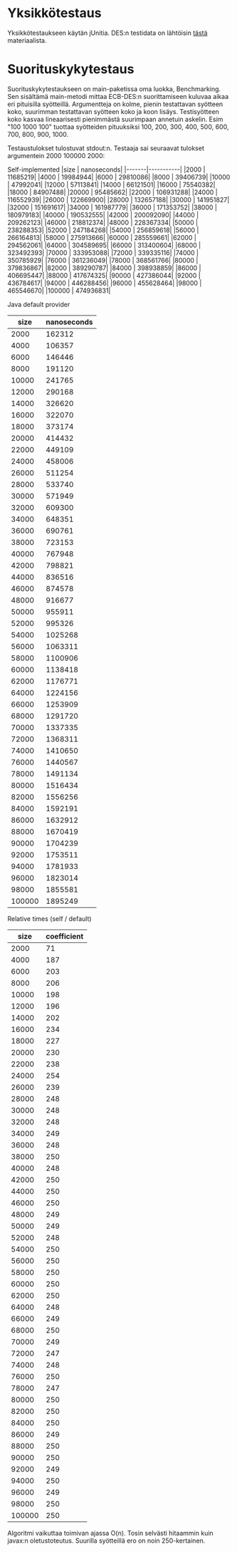 # Yksikkötestaus
Yksikkötestaukseen käytän jUnitia. DES:n testidata on lähtöisin 
[tästä](http://page.math.tu-berlin.de/~kant/teaching/hess/krypto-ws2006/des.htm)
 materiaalista.

# Suorituskykytestaus
Suorituskykytestaukseen on main-paketissa oma luokka, Benchmarking. Sen sisältämä
main-metodi mittaa ECB-DES:n suorittamiseen kuluvaa aikaa eri pituisilla syötteillä.
Argumentteja on kolme, pienin testattavan syötteen koko, suurimman testattavan syötteen
koko ja koon lisäys. Testisyötteen koko kasvaa lineaarisesti pienimmästä suurimpaan
annetuin askelin. Esim "100 1000 100" tuottaa syötteiden pituuksiksi 100, 200, 300,
400, 500, 600, 700, 800, 900, 1000.

Testaustulokset tulostuvat stdout:n. Testaaja sai seuraavat tulokset argumentein
2000 100000 2000:

Self-implemented
|size 	|	nanoseconds|
|-------|-----------|
|2000	|	11685219|
|4000	|	19984944|
|6000	|	29810086|
|8000	|	39406739|
|10000	|	47992041|
|12000	|	57113841|
|14000	|	66121501|
|16000	|	75540382|
|18000	|	84907488|
|20000	|	95485662|
|22000	|	106931288|
|24000	|	116552939|
|26000	|	122669900|
|28000	|	132657188|
|30000	|	141951827|
|32000	|	151691617|
|34000	|	161987779|
|36000	|	171353752|
|38000	|	180979183|
|40000	|	190532555|
|42000	|	200092090|
|44000	|	209262123|
|46000	|	218812374|
|48000	|	228367334|
|50000	|	238288353|
|52000	|	247184268|
|54000	|	256859618|
|56000	|	266164813|
|58000	|	275913666|
|60000	|	285559661|
|62000	|	294562061|
|64000	|	304589695|
|66000	|	313400604|
|68000	|	323492393|
|70000	|	333953088|
|72000	|	339335116|
|74000	|	350785929|
|76000	|	361236049|
|78000	|	368561766|
|80000	|	379836867|
|82000	|	389290787|
|84000	|	398938859|
|86000	|	406695447|
|88000	|	417674325|
|90000	|	427386044|
|92000	|	436784617|
|94000	|	446288456|
|96000	|	455628464|
|98000	|	465546670|
|100000	|	474936831|

Java default provider

|size	|	nanoseconds|
|-------|----------|
|2000	|	 162312|
|4000	|	 106357|
|6000	|	 146446|
|8000	|	 191120|
|10000	|	 241765|
|12000	|	 290168|
|14000	|	 326620|
|16000	|	 322070|
|18000	|	 373174|
|20000	|	 414432|
|22000	|	 449109|
|24000	|	 458006|
|26000	|	 511254|
|28000	|	 533740|
|30000	|	 571949|
|32000	|	 609300|
|34000	|	 648351|
|36000	|	 690761|
|38000	|	 723153|
|40000	|	 767948|
|42000	|	 798821|
|44000	|	 836516|
|46000	|	 874578|
|48000	|	 916677|
|50000	|	 955911|
|52000	|	 995326|
|54000	|	 1025268|
|56000	|	 1063311|
|58000	|	 1100906|
|60000	|	 1138418|
|62000	|	 1176771|
|64000	|	 1224156|
|66000	|	 1253909|
|68000	|	 1291720|
|70000	|	 1337335|
|72000	|	 1368311|
|74000	|	 1410650|
|76000	|	 1440567|
|78000	|	 1491134|
|80000	|	 1516434|
|82000	|	 1556256|
|84000	|	 1592191|
|86000	|	 1632912|
|88000	|	 1670419|
|90000	|	 1704239|
|92000	|	 1753511|
|94000	|	 1781933|
|96000	|	 1823014|
|98000	|	 1855581|
|100000	|	 1895249|

Relative times (self / default)

|size	|	coefficient|
|-------|-----|
|2000	|	71|
|4000	|	187|
|6000	|	203|
|8000	|	206|
|10000	|	198|
|12000	|	196|
|14000	|	202|
|16000	|	234|
|18000	|	227|
|20000	|	230|
|22000	|	238|
|24000	|	254|
|26000	|	239|
|28000	|	248|
|30000	|	248|
|32000	|	248|
|34000	|	249|
|36000	|	248|
|38000	|	250|
|40000	|	248|
|42000	|	250|
|44000	|	250|
|46000	|	250|
|48000	|	249|
|50000	|	249|
|52000	|	248|
|54000	|	250|
|56000	|	250|
|58000	|	250|
|60000	|	250|
|62000	|	250|
|64000	|	248|
|66000	|	249|
|68000	|	250|
|70000	|	249|
|72000	|	247|
|74000	|	248|
|76000	|	250|
|78000	|	247|
|80000	|	250|
|82000	|	250|
|84000	|	250|
|86000	|	249|
|88000	|	250|
|90000	|	250|
|92000	|	249|
|94000	|	250|
|96000	|	249|
|98000	|	250|
|100000	|	250|

Algoritmi vaikuttaa toimivan ajassa O(n). Tosin selvästi hitaammin kuin javax:n
oletustoteutus. Suurilla syötteillä ero on noin 250-kertainen.
